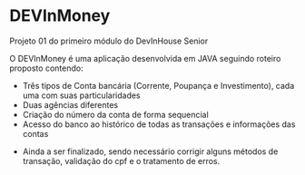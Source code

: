 # DEVInMoney
Projeto 01 do primeiro módulo do DevInHouse Senior

O DEVInMoney é uma aplicação desenvolvida em JAVA seguindo roteiro proposto contendo:
- Três tipos de Conta bancária (Corrente, Poupança e Investimento), cada uma com suas particularidades
- Duas agências diferentes
- Criação do número da conta de forma sequencial
- Acesso do banco ao histórico de todas as transações e informações das contas

* Ainda a ser finalizado, sendo necessário corrigir alguns métodos de transação, validação do cpf e o tratamento de erros.
